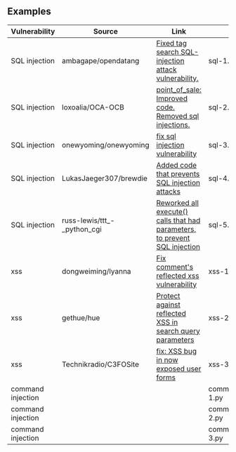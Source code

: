 
## Examples




| Vulnerability        | Source  | Link          | File |
| --------------------|--------- |-------------| -----|
| SQL injection        | ambagape/opendatang | [Fixed tag search SQL-injection attack vulnerability.](https://github.com/ambagape/opendatang/commit/f020853c54a1851f196d7fd8897c4620bccf9f6c) | sql-1.py |
| SQL injection        |  loxoalia/OCA-OCB  | [point_of_sale: Improved code. Removed sql injections.](https://github.com/loxoalia/OCA-OCB/commit/b48fb1cde6b7bbc49f502974a034ee1cf7e87e6c)   | sql-2.py |
| SQL injection        | onewyoming/onewyoming  | [fix sql injection vulnerability ](https://github.com/onewyoming/onewyoming/commit/54fc7b076fda2de74eeb55e6b75b28e09ef231c2)  | sql-3.py |
| SQL injection        | LukasJaeger307/brewdie  | [Added code that prevents SQL injection attacks](https://github.com/LukasJaeger307/brewdie/commit/c603201e401e414097358f32a23ca5521aa39dec) | sql-4.py |
| SQL injection        | russ-lewis/ttt_-_python_cgi  | [Reworked all execute() calls that had parameters, to prevent SQL injection](https://github.com/russ-lewis/ttt_-_python_cgi/commit/6096f43fd4b2d91211eec4614b7960c0816900da)| sql-5.py |
|xss| dongweiming/lyanna | [Fix comment's reflected xss vulnerability ](https://github.com/dongweiming/lyanna/commit/fcefac79e4b7601e81a3b3fe0ad26ab18ee95d7d) | xss-1.py |
|xss| gethue/hue| [ Protect against reflected XSS in search query parameters](https://github.com/gethue/hue/commit/37b529b1f9aeb5d746599a9ed4e2288cf3ad3e1d) | xss-2.py |
|xss| Technikradio/C3FOSite | [fix: XSS bug in now exposed user forms ](https://github.com/Technikradio/C3FOCSite/commit/6e330d4d44bbfdfce9993dffea97008276771600) | xss-3.py|
| command injection        |   |  | command_injection-1.py |
| command injection        |   |  | command_injection-2.py |
| command injection        |   |  | command_injection-3.py |

